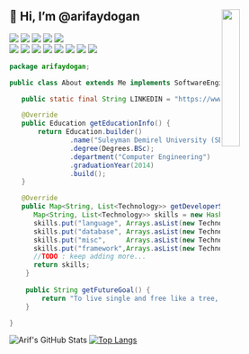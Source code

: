 ## 👋 Hi, I’m @arifaydogan <img src="https://user-images.githubusercontent.com/13220440/138233550-621b4372-99ed-4edd-8518-c04ab88dca80.jpg" width="25%" align="right">


  ![](https://img.shields.io/badge/Editor-IntellijIDEA-informational?style=flat&logo=intellijidea&logoColor=white&color=00aed8)
  ![](https://img.shields.io/badge/Code-Java-informational?style=flat&logo=java&logoColor=white&color=00aed8)
  ![](https://img.shields.io/badge/DB-postreSQL-informational?style=flat&logo=postgresql&logoColor=white&color=00aed8)
  ![](https://img.shields.io/badge/DB-Oracle-informational?style=flat&logo=oracle&logoColor=white&color=00aed8)
  ![](https://img.shields.io/badge/DB-MySQL-informational?style=flat&logo=mysql&logoColor=white&color=00aed8)
<br>
  ![](https://img.shields.io/badge/Tool-Docker-informational?style=flat&logo=docker&logoColor=white&color=00aed8)
  ![](https://img.shields.io/badge/Tool-Kubernetes-informational?style=flat&logo=kubernetes&logoColor=white&color=00aed8)
  ![](https://img.shields.io/badge/Tool-Redis-informational?style=flat&logo=redis&logoColor=white&color=00aed8)
  ![](https://img.shields.io/badge/Tool-RabbitMQ-informational?style=flat&logo=rabbitmq&logoColor=white&color=00aed8)
  ![](https://img.shields.io/badge/Tool-Kubernetes-informational?style=flat&logo=kubernetes&logoColor=white&color=00aed8)
   ![](https://img.shields.io/badge/Framework-Spring-informational?style=flat&logo=spring&logoColor=white&color=00aed8)
  ![](https://img.shields.io/badge/Automobile-Leon-informational?style=flat&logo=seat&logoColor=white&color=00aed8)
  ![](https://img.shields.io/badge/Social-arifaydogan-informational?style=flat&logo=linkedin&logoColor=white&color=00aed8)
<br>
```java
package arifaydogan;

public class About extends Me implements SoftwareEngineer<ArifAydogan> {

   public static final String LINKEDIN = "https://www.linkedin.com/in/arifaydogan/";

   @Override
   public Education getEducationInfo() {
       return Education.builder()
               .name("Suleyman Demirel University (SDU)");
               .degree(Degrees.BSc);
               .department("Computer Engineering")
               .graduationYear(2014)
               .build();
   }

   @Override
   public Map<String, List<Technology>> getDeveloperSkills() {
      Map<String, List<Technology>> skills = new HashMap<>();
      skills.put("language", Arrays.asList(new Technology[]{new Java(), new JS(), new Node(), new SQL(), new Pyhton()}));
      skills.put("database", Arrays.asList(new Technology[]{new MySql(), new Oracle(), new PostreSQL(), new Redis()}));
      skills.put("misc",     Arrays.asList(new Technology[]{new Docker(), new Kubernetes(), new RabbitMQ()}));
      skills.put("framework",Arrays.asList(new Technology[]{new Spring(), new JSF(), new Dropwizard()}));
      //TODO : keep adding more...
      return skills;
    }
    
    public String getFutureGoal() {
        return "To live single and free like a tree, in fraternity like a forest...";
    }

}
```

![Arif's GitHub Stats](https://github-readme-stats.vercel.app/api?username=arifaydogan&show_icons=true)
[![Top Langs](https://github-readme-stats.vercel.app/api/top-langs/?username=arifaydogan&layout=compact)](https://github.com/arifaydogan/)



